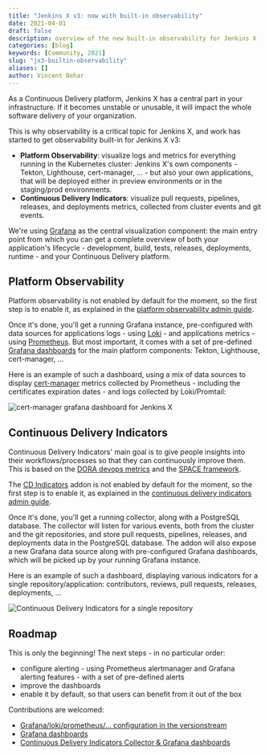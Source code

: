 ```yaml
---
title: "Jenkins X v3: now with built-in observability"
date: 2021-04-01
draft: false
description: overview of the new built-in observability for Jenkins X
categories: [blog]
keywords: [Community, 2021]
slug: "jx3-builtin-observability"
aliases: []
author: Vincent Behar
---
```


As a Continuous Delivery platform, Jenkins X has a central part in your infrastructure. If it becomes unstable or unusable, it will impact the whole software delivery of your organization.

This is why observability is a critical topic for Jenkins X, and work has started to get observability built-in for Jenkins X v3:
- **Platform Observability**: visualize logs and metrics for everything running in the Kubernetes cluster: Jenkins X's own components - Tekton, Lighthouse, cert-manager, ... - but also your own applications, that will be deployed either in preview environments or in the staging/prod environments.
- **Continuous Delivery Indicators**: visualize pull requests, pipelines, releases, and deployments metrics, collected from cluster events and git events.

We're using [Grafana](https://grafana.com/) as the central visualization component: the main entry point from which you can get a complete overview of both your application's lifecycle - development, build, tests, releases, deployments, runtime - and your Continuous Delivery platform.

## Platform Observability

Platform observability is not enabled by default for the moment, so the first step is to enable it, as explained in the [platform observability admin guide](/v3/admin/guides/observability/platform-observability/).

Once it's done, you'll get a running Grafana instance, pre-configured with data sources for applications logs - using [Loki](https://grafana.com/oss/loki/) - and applications metrics - using [Prometheus](https://prometheus.io/). But most important, it comes with a set of pre-defined [Grafana dashboards](https://github.com/jenkins-x-charts/grafana-dashboard) for the main platform components: Tekton, Lighthouse, cert-manager, ...

Here is an example of such a dashboard, using a mix of data sources to display [cert-manager](https://cert-manager.io/) metrics collected by Prometheus - including the certificates expiration dates - and logs collected by Loki/Promtail:

![cert-manager grafana dashboard for Jenkins X](/images/v3/observability_platform_cert-manager.png)

## Continuous Delivery Indicators

Continuous Delivery Indicators' main goal is to give people insights into their workflows/processes so that they can continuously improve them. This is based on the [DORA devops metrics](https://www.devops-research.com/research.html) and the [SPACE framework](https://queue.acm.org/detail.cfm?id=3454124k).

The [CD Indicators](https://github.com/jenkins-x/cd-indicators) addon is not enabled by default for the moment, so the first step is to enable it, as explained in the [continuous delivery indicators admin guide](/v3/admin/guides/observability/cd-indicators/).

Once it's done, you'll get a running collector, along with a PostgreSQL database. The collector will listen for various events, both from the cluster and the git repositories, and store pull requests, pipelines, releases, and deployments data in the PostgreSQL database. The addon will also expose a new Grafana data source along with pre-configured Grafana dashboards, which will be picked up by your running Grafana instance.

Here is an example of such a dashboard, displaying various indicators for a single repository/application: contributors, reviews, pull requests, releases, deployments, ...

![Continuous Delivery Indicators for a single repository](/images/v3/observability_cd_indicators_repository.png)

## Roadmap

This is only the beginning! The next steps - in no particular order:
- configure alerting - using Prometheus alertmanager and Grafana alerting features - with a set of pre-defined alerts
- improve the dashboards
- enable it by default, so that users can benefit from it out of the box

Contributions are welcomed:
- [Grafana/loki/prometheus/... configuration in the versionstream](https://github.com/jenkins-x/jx3-versions)
- [Grafana dashboards](https://github.com/jenkins-x-charts/grafana-dashboard)
- [Continuous Delivery Indicators Collector & Grafana dashboards](https://github.com/jenkins-x/cd-indicators)
